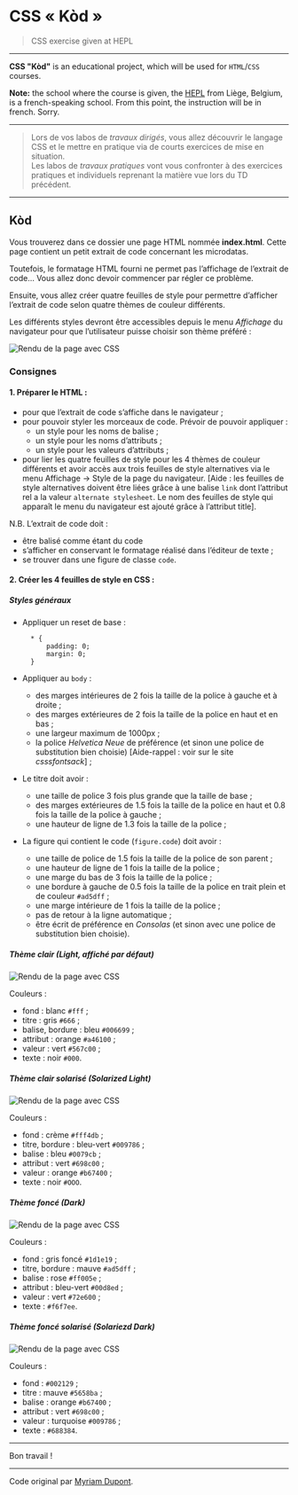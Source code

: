 # CSS «&nbsp;Kòd&nbsp;»

> CSS exercise given at HEPL

* * *

**CSS "Kòd"** is an educational project, which will be used for `HTML`/`CSS` courses.

**Note:** the school where the course is given, the [HEPL](http://www.provincedeliege.be/hauteecole) from Liège, Belgium, is a french-speaking school. From this point, the instruction will be in french. Sorry.

* * *

> Lors de vos labos de *travaux dirigés*, vous allez découvrir le langage CSS et le mettre en pratique via de courts exercices de mise en situation.  
> Les labos de *travaux pratiques* vont vous confronter à des exercices pratiques et individuels reprenant la matière vue lors du TD précédent.

* * *

## Kòd

Vous trouverez dans ce dossier une page HTML nommée **index.html**. Cette page contient un petit extrait de code concernant les microdatas.  

Toutefois, le formatage HTML fourni ne permet pas l’affichage de l’extrait de code… Vous allez donc devoir commencer par régler ce problème. 

Ensuite, vous allez créer quatre feuilles de style pour permettre d’afficher l’extrait de code selon quatre thèmes de couleur différents.

Les différents styles devront être accessibles depuis le menu *Affichage* du navigateur pour que l’utilisateur puisse choisir son thème préféré&nbsp;:

![Rendu de la page avec CSS](rendu1_Light.PNG "rendu avec CSS (light) de la solution")

### Consignes

#### 1. Préparer le HTML&nbsp;:

- pour que l’extrait de code s’affiche dans le navigateur&nbsp;;
- pour pouvoir styler les morceaux de code. Prévoir de pouvoir appliquer&nbsp;:
	- un style pour les noms de balise&nbsp;;
	- un style pour les noms d’attributs&nbsp;;
	- un style pour les valeurs d’attributs&nbsp;;
- pour lier les quatre feuilles de style pour les 4 thèmes de couleur différents et avoir accès aux trois feuilles de style alternatives via le menu Affichage -> Style de la page du navigateur. [Aide : les feuilles de style alternatives doivent être liées grâce à une balise `link` dont l’attribut rel a la valeur `alternate stylesheet`. Le nom des feuilles de style qui apparaît le menu du navigateur est ajouté grâce à l’attribut title].

N.B. L’extrait de code doit&nbsp;:

- être balisé comme étant du code&nbsp;
- s’afficher en conservant le formatage réalisé dans l’éditeur de texte&nbsp;;
- se trouver dans une figure de classe `code`.


#### 2. Créer les 4 feuilles de style en CSS :

##### Styles généraux

- Appliquer un reset de base&nbsp;: 

        * {   
            padding: 0;  
            margin: 0;  
	    }
	
- Appliquer au `body`&nbsp;:
	- des marges intérieures de 2 fois la taille de la police à gauche et à droite&nbsp;;
	- des marges extérieures de 2 fois la taille de la police en haut et en bas&nbsp;;
	- une largeur maximum de 1000px&nbsp;;
	- la police *Helvetica Neue* de préférence (et sinon une police de substitution bien choisie) [Aide-rappel : voir sur le site *csssfontsack*]&nbsp;;

- Le titre doit avoir&nbsp;:
	- une taille de police 3 fois plus grande que la taille de base&nbsp;;
	- des marges extérieures de 1.5 fois la taille de la police en haut et 0.8 fois la taille de la police à gauche&nbsp;;
	- une hauteur de ligne de 1.3 fois la taille de la police&nbsp;;
	
- La figure qui contient le code (`figure.code`) doit avoir&nbsp;:
	- une taille de police de 1.5 fois la taille de la police de son parent&nbsp;;
	- une hauteur de ligne de 1 fois la taille de la police&nbsp;;
	- une marge du bas de 3 fois la taille de la police&nbsp;;
	- une bordure à gauche de 0.5 fois la taille de la police en trait plein et de couleur `#ad5dff`&nbsp;;
	- une marge intérieure de 1 fois la taille de la police&nbsp;;
	- pas de retour à la ligne automatique&nbsp;;
	- être écrit de préférence en *Consolas* (et sinon avec une police de substitution bien choisie).

##### Thème clair (*Light*, affiché par défaut) 

![Rendu de la page avec CSS](rendu1_Light.PNG "rendu avec CSS (light) de la solution")

Couleurs&nbsp;:

- fond&nbsp;: blanc `#fff`&nbsp;;
- titre&nbsp;: gris `#666`&nbsp;;
- balise, bordure&nbsp;: bleu `#006699`&nbsp;;
- attribut&nbsp;: orange `#a46100`&nbsp;;
- valeur&nbsp;: vert `#567c00`&nbsp;;
- texte&nbsp;: noir `#000`.


##### Thème clair solarisé (*Solarized Light*)

![Rendu de la page avec CSS](rendu2_Solarized_Light.PNG "rendu alterné avec CSS (solarized light) de la solution")

Couleurs&nbsp;:

- fond&nbsp;: crème `#fff4db`&nbsp;;
- titre, bordure&nbsp;: bleu-vert `#009786`&nbsp;;
- balise&nbsp;: bleu `#0079cb`&nbsp;;
- attribut&nbsp;: vert `#698c00`&nbsp;;
- valeur&nbsp;: orange `#b67400`&nbsp;;
- texte&nbsp;: noir `#OOO`.


##### Thème foncé (*Dark*)

![Rendu de la page avec CSS](rendu3_dark.PNG "rendu alterné avec CSS (dark) de la solution")

Couleurs&nbsp;:

- fond&nbsp;: gris foncé `#1d1e19`&nbsp;;
- titre, bordure&nbsp;: mauve `#ad5dff`&nbsp;;
- balise&nbsp;: rose `#ff005e`&nbsp;;
- attribut&nbsp;: bleu-vert `#00d8ed`&nbsp;;
- valeur&nbsp;: vert `#72e600`&nbsp;;
- texte&nbsp;: `#f6f7ee`.

##### Thème foncé solarisé (*Solariezd Dark*)

![Rendu de la page avec CSS](rendu4_dark_solarized.PNG "rendu alterné avec CSS (solarized dark) de la solution")

Couleurs&nbsp;:

- fond&nbsp;: `#002129`&nbsp;;
- titre&nbsp;: mauve `#5658ba`&nbsp;;
- balise&nbsp;: orange  `#b67400`&nbsp;;
- attribut&nbsp;: vert  `#698c00`&nbsp;;
- valeur&nbsp;: turquoise `#009786`&nbsp;;
- texte&nbsp;: `#688384`.

* * *

Bon travail&nbsp;!

* * *

Code original par [Myriam Dupont](https://github.com/myriamdupont).
